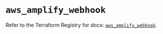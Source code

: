 # `aws_amplify_webhook`

Refer to the Terraform Registry for docs: [`aws_amplify_webhook`](https://registry.terraform.io/providers/hashicorp/aws/5.72.1/docs/resources/amplify_webhook).

